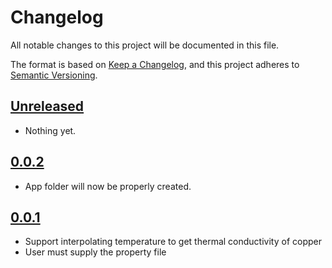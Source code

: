 # Changelog

All notable changes to this project will be documented in this file.

The format is based on [Keep a Changelog](https://keepachangelog.com/en/1.0.0/),
and this project adheres to [Semantic Versioning](https://semver.org/spec/v2.0.0.html).

## [Unreleased]

- Nothing yet.

## [0.0.2]

- App folder will now be properly created.

## [0.0.1]

- Support interpolating temperature to get thermal conductivity of copper
- User must supply the property file

[Unreleased]: https://github.com/blakeNaccarato/propshop/compare/0.0.2...HEAD
[0.0.2]: https://github.com/blakeNaccarato/propshop/compare/0.0.1...0.0.2
[0.0.1]: https://github.com/blakeNaccarato/propshop/releases/tag/0.0.1
